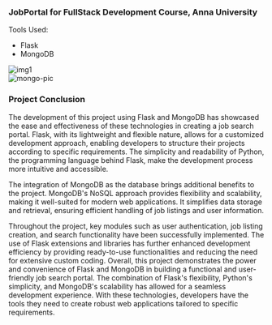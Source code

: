 ### JobPortal for FullStack Development Course, Anna University
Tools Used:
- Flask
- MongoDB

![img1](https://github.com/Roshni-Bala/JobPortal/assets/54448939/83a420ff-31e1-4460-948a-9e69d795692c)
<br>
![mongo-pic](https://github.com/Roshni-Bala/JobPortal/assets/54448939/2f4c2172-a2af-44f9-ae2e-e39db01eeffc)

### Project Conclusion
The development of this project using Flask and MongoDB has showcased the ease and effectiveness of these technologies in creating a job search portal. Flask, with its lightweight and flexible nature, allows for a customized development approach, enabling developers to structure their projects according to specific requirements. The simplicity and readability of Python, the programming language behind Flask, make the development process more intuitive and accessible.

The integration of MongoDB as the database brings additional benefits to the project. MongoDB's NoSQL approach provides flexibility and scalability, making it well-suited for modern web applications. It simplifies data storage and retrieval, ensuring efficient handling of job listings and user information.

Throughout the project, key modules such as user authentication, job listing creation, and search functionality have been successfully implemented. The use of Flask extensions and libraries has further enhanced development efficiency by providing ready-to-use functionalities and reducing the need for extensive custom coding.
Overall, this project demonstrates the power and convenience of Flask and MongoDB in building a functional and user-friendly job search portal. The combination of Flask's flexibility, Python's simplicity, and MongoDB's scalability has allowed for a seamless development experience. With these technologies, developers have the tools they need to create robust web applications tailored to specific requirements.
